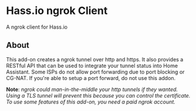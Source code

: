 # Hass.io ngrok Client

A ngrok client for Hass.io

## About

This add-on creates a ngrok tunnel over http and https. It also provides a
RESTful API that can be used to integrate your tunnel status into Home Assistant.
Some ISPs do not allow port forwarding due to port blocking or CG-NAT. If you're
able to setup a port forward, do not use this addon.

**Note**: _ngrok could man-in-the-middle your http tunnels if they wanted.
          Using a TLS tunnel will prevent this because you can control the certificate.
          To use some features of this add-on, you need a paid ngrok account._
